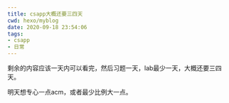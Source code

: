 ```yaml
---
title: csapp大概还要三四天
cwd: hexo/myblog
date: 2020-09-18 23:54:06
tags:
- csapp
- 日常
---
```


剩余的内容应该一天内可以看完，然后习题一天，lab最少一天，大概还要三四天。

明天想专心一点acm，或者最少比例大一点。

